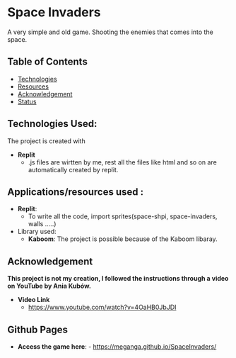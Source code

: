 # Space Invaders

A very simple and old game.
Shooting the enemies that comes into the space.

## Table of Contents

- [Technologies](#technologies-used)
- [Resources](#Applications/resources-used)
- [Acknowledgement](#Credit)
- [Status](#github-pages)

## Technologies Used:

The project is created with

- **Replit**
  - .js files are wirtten by me, rest all the files like html and so on are automatically created by replit.

## Applications/resources used :

- **Replit**:
  - To write all the code, import sprites(space-shpi, space-invaders, walls .....)
- Library used:
  - **Kaboom**: The project is possible because of the Kaboom libaray.


## Acknowledgement

**This project is **not** my creation, I followed the instructions through a video on YouTube by Ania Kubów.**

- **Video Link**
  - https://www.youtube.com/watch?v=4OaHB0JbJDI

## Github Pages

- **Access the game here**: - https://meganga.github.io/SpaceInvaders/
